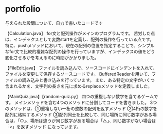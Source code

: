 # portfolio
与えられた設問について、自力で書いたコードです

【Calculation.java】
for文と配列操作がメインのプログラムです。
苦労した点は、インデックスとして変数startを定義し、配列の操作を行っている点です。
特に、pushメソッドにおいて、現在の配列の位置を指定することで、シンプルなfor文で比較的複雑な配列の操作を行っていますが、インデックスの値をどう変化させるかを考えるのに時間がかかりました。

【FileEdit.java】
ファイルを読み込んで、ソースコードにインデントを入れて、ファイルを変更して保存するソースコードです。
BufferedReaderを用いて、ファイルの読み込みと書き込みを行っています。
また、ある特定の文字がいくつ含まれるかを、文字列の長さを元に求めるreplaceメソッドを定義しました。

【MainQuiz.java】【random-quiz.py】
四つの重複しない数字を当てるゲームです。
メインメソッドを含む4つのメソッドに分割してコードを書きました。
3つのメソッドは、①重複しない一桁の整数の配列を返すメソッド
②4桁の数字を配列に格納するメソッド
③配列同士を比較して、同じ場所に同じ数字がある場合は、「○」、場所は違うが同じ数字がある場合は「△」、同じ数字がない場合は「×」を返すメソッド
になっています。
